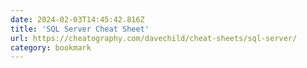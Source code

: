 ```yaml
---
date: 2024-02-03T14:45:42.816Z
title: 'SQL Server Cheat Sheet'
url: https://cheatography.com/davechild/cheat-sheets/sql-server/
category: bookmark
---
```

